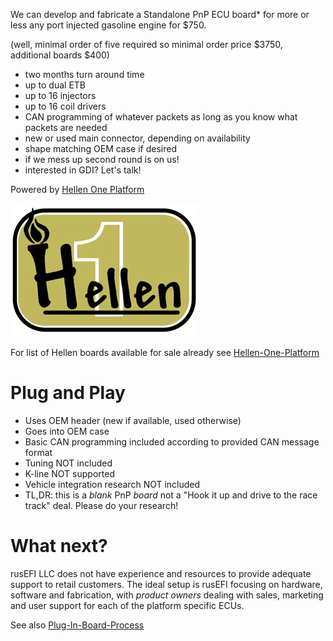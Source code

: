 We can develop and fabricate a Standalone PnP ECU board* for more or less any port injected gasoline engine for $750.

(well, minimal order of five required so minimal order price $3750, additional boards $400)

* two months turn around time
* up to dual ETB
* up to 16 injectors
* up to 16 coil drivers
* CAN programming of whatever packets as long as you know what packets are needed
* new or used main connector, depending on availability
* shape matching OEM case if desired
* if we mess up second round is on us!
* interested in GDI? Let's talk!

Powered by [Hellen One Platform](Hellen-One-Platform)


![x](Hardware/Hellen/hellen-one-logo-300.jpg)

For list of Hellen boards available for sale already see [Hellen-One-Platform](Hellen-One-Platform)

# Plug and Play

* Uses OEM header (new if available, used otherwise)
* Goes into OEM case
* Basic CAN programming included according to provided CAN message format
* Tuning NOT included
* K-line NOT supported
* Vehicle integration research NOT included
* TL,DR: this is a _blank_ PnP _board_ not a "Hook it up and drive to the race track" deal. Please do your research!

# What next?

rusEFI LLC does not have experience and resources to provide adequate support to retail customers. The ideal setup is rusEFI focusing on hardware, software and fabrication, with _product owners_ dealing with sales, marketing and user support for each of the platform specific ECUs.


See also [Plug-In-Board-Process](Plug-In-Board-Process)
